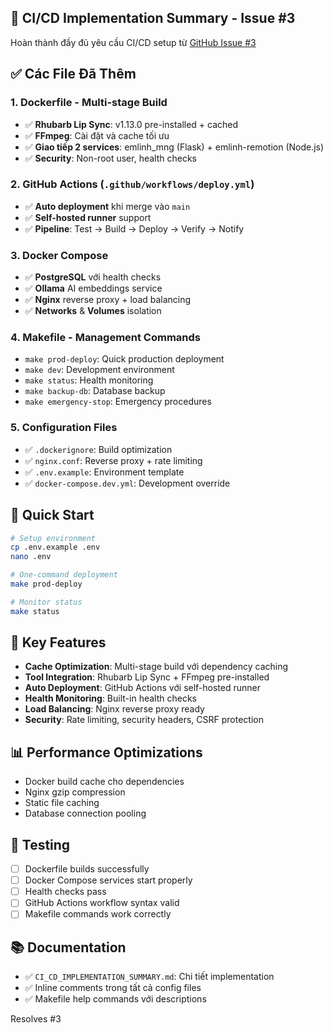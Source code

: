 ## 🎯 CI/CD Implementation Summary - Issue #3

Hoàn thành đầy đủ yêu cầu CI/CD setup từ [GitHub Issue #3](https://github.com/manh26x/emlinh-project/issues/3)

## ✅ Các File Đã Thêm

### 1. **Dockerfile** - Multi-stage Build
- ✅ **Rhubarb Lip Sync**: v1.13.0 pre-installed + cached
- ✅ **FFmpeg**: Cài đặt và cache tối ưu 
- ✅ **Giao tiếp 2 services**: emlinh_mng (Flask) + emlinh-remotion (Node.js)
- ✅ **Security**: Non-root user, health checks

### 2. **GitHub Actions** (`.github/workflows/deploy.yml`)
- ✅ **Auto deployment** khi merge vào `main`
- ✅ **Self-hosted runner** support
- ✅ **Pipeline**: Test → Build → Deploy → Verify → Notify

### 3. **Docker Compose** 
- ✅ **PostgreSQL** với health checks
- ✅ **Ollama** AI embeddings service
- ✅ **Nginx** reverse proxy + load balancing
- ✅ **Networks** & **Volumes** isolation

### 4. **Makefile** - Management Commands
- `make prod-deploy`: Quick production deployment
- `make dev`: Development environment
- `make status`: Health monitoring
- `make backup-db`: Database backup
- `make emergency-stop`: Emergency procedures

### 5. **Configuration Files**
- ✅ `.dockerignore`: Build optimization
- ✅ `nginx.conf`: Reverse proxy + rate limiting
- ✅ `.env.example`: Environment template
- ✅ `docker-compose.dev.yml`: Development override

## 🚀 Quick Start
```bash
# Setup environment
cp .env.example .env
nano .env

# One-command deployment
make prod-deploy

# Monitor status
make status
```

## 🔧 Key Features
- **Cache Optimization**: Multi-stage build với dependency caching
- **Tool Integration**: Rhubarb Lip Sync + FFmpeg pre-installed
- **Auto Deployment**: GitHub Actions với self-hosted runner
- **Health Monitoring**: Built-in health checks
- **Load Balancing**: Nginx reverse proxy ready
- **Security**: Rate limiting, security headers, CSRF protection

## 📊 Performance Optimizations
- Docker build cache cho dependencies
- Nginx gzip compression
- Static file caching
- Database connection pooling

## 🧪 Testing
- [ ] Dockerfile builds successfully
- [ ] Docker Compose services start properly
- [ ] Health checks pass
- [ ] GitHub Actions workflow syntax valid
- [ ] Makefile commands work correctly

## 📚 Documentation
- ✅ `CI_CD_IMPLEMENTATION_SUMMARY.md`: Chi tiết implementation
- ✅ Inline comments trong tất cả config files
- ✅ Makefile help commands với descriptions

Resolves #3
